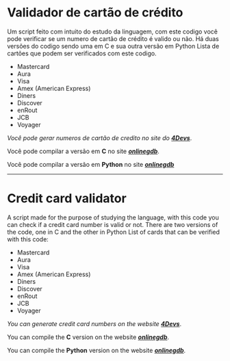 # Validador de cartão de crédito 
Um script feito com intuito do estudo da linguagem, com este codigo você pode verificar se um numero de cartão de crédito é valido ou não.
Há duas versões do codigo sendo uma em C e sua outra versão em Python
Lista de cartões que podem ser verificados com este codigo.
-  Mastercard
-  Aura
-  Visa
-  Amex (American Express)
-  Diners
-  Discover
-  enRout
-  JCB
-  Voyager

_Você pode gerar numeros de cartão de credito no site do_ **_[4Devs](https://www.4devs.com.br/gerador_de_numero_cartao_credito)_**.

Você pode compilar a versão em **C** no site **_[onlinegdb](https://onlinegdb.com/H1pDSZ_BD)_**.

Você pode compilar a versão em **Python** no site **_[onlinegdb](https://onlinegdb.com/H1lnXJgjw)_**
***

# Credit card validator
A script made for the purpose of studying the language, with this code you can check if a credit card number is valid or not.
There are two versions of the code, one in C and the other in Python
List of cards that can be verified with this code:
-  Mastercard
-  Aura
-  Visa
-  Amex (American Express)
-  Diners
-  Discover
-  enRout
-  JCB
-  Voyager

_You can generate credit card numbers on the website_ **_[4Devs](https://www.4devs.com.br/gerador_de_numero_cartao_credito)_**.

You can compile the **C** version on the website **_[onlinegdb](https://onlinegdb.com/H1pDSZ_BD)_**.

You can compile the **Python** version on the website **_[onlinegdb](https://onlinegdb.com/H1lnXJgjw)_**.